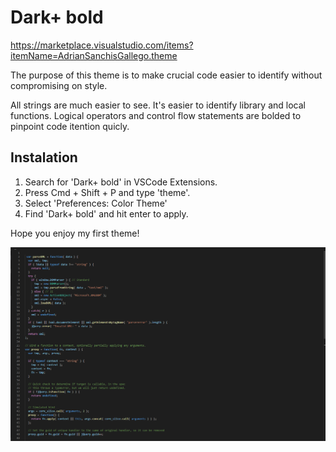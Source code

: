 # Dark+ bold
https://marketplace.visualstudio.com/items?itemName=AdrianSanchisGallego.theme

The purpose of this theme is to make crucial code easier to identify without compromising on style.

All strings are much easier to see. It's easier to identify library and local functions. Logical operators and control flow statements are bolded to pinpoint code itention quicly.

## Instalation
1. Search for 'Dark+ bold' in VSCode Extensions.
2. Press Cmd + Shift + P and type 'theme'.
3. Select 'Preferences: Color Theme'
4. Find 'Dark+ bold' and hit enter to apply.

Hope you enjoy my first theme!

![Theme Preview](./preview.png?raw=true "Preview Image")
